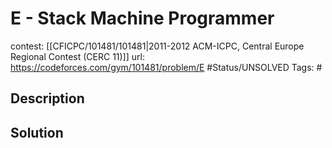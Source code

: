 # E - Stack Machine Programmer

contest: [[CFICPC/101481/101481|2011-2012 ACM-ICPC, Central Europe Regional Contest (CERC 11)]]
url: https://codeforces.com/gym/101481/problem/E
#Status/UNSOLVED
Tags: #

## Description

## Solution

